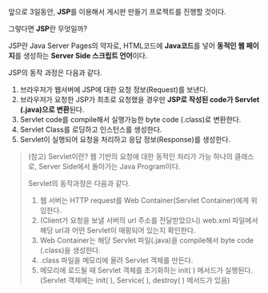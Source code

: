 앞으로 3일동안, **JSP**를 이용해서 게시판 만들기 프로젝트를 진행할 것이다.

그렇다면 **JSP**란 무엇일까?

JSP란 Java Server Pages의 약자로,
HTML코드에 **Java코드**를 넣어 **동적인 웹 페이지**를 생성하는 **Server Side 스크립트 언어**이다.

JSP의 동작 과정은 다음과 같다.
1. 브라우저가 웹서버에 JSP에 대한 요청 정보(Request)를 보낸다.
2. 브라우저가 요청한 JSP가 최초로 요청했을 경우만 **JSP로 작성된 code가 Servlet (.java)으로 변환**된다.
3. Servlet code를 compile해서 실행가능한 byte code (.class)로 변환한다.
4. Servlet Class를 로딩하고 인스턴스를 생성한다.
5. Servlet이 실행되어 요청을 처리하고 응답 정보(Response)를 생성한다.

> (참고) Servlet이란?
> 웹 기반의 요청에 대한 동적인 처리가 가능 하나의 클래스로, Server Side에서 돌아가는 Java Program이다.
>
> Servlet의 동작과정은 다음과 같다.
> 1. 웹 서버는 HTTP request를 Web Container(Servlet Container)에게 위임한다.
> 2.  (Client가 요청을 보낼 서버의 url 주소를 전달받았으니) web.xml 파일에서 해당 url과 어떤 Servlet이 매핑되어 있는지 확인한다. 
> 3. Web Container는 해당 Servlet 파일(.java)을 compile해서 byte code (.class)을 생성한다.
> 4. .class 파일을 메모리에 올려 Servlet 객체를 만든다.
> 5. 메모리에 로드될 때  Servlet 객체를 초기화하는 init( ) 메서드가 실행된다. (Servlet 객체에는 init( ), Service( ), destroy( ) 메서드가 있음)
> 
<!--stackedit_data:
eyJoaXN0b3J5IjpbLTY2NzEyMjA5OCwtMTExOTA1NTUxNCwxOD
Y1OTU2MjM5XX0=
-->
